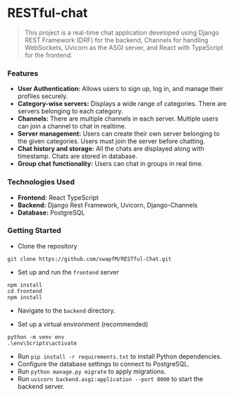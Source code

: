 # RESTful-chat

> This project is a real-time chat application developed using Django REST Framework (DRF) for the backend, Channels for handling WebSockets, Uvicorn as the ASGI server, and React with TypeScript for the frontend.


### Features

- __User Authentication:__ Allows users to sign up, log in, and manage their profiles securely.
- __Category-wise servers:__  Displays a wide range of categories. There are servers belonging to each category.
- __Channels:__  There are multiple channels in each server. Multiple users can join a channel to chat in realtime.
- __Server management:__ Users can create their own server belonging to the given categories. Users must join the server before chatting.
- __Chat history and storage:__ All the chats are displayed along with timestamp. Chats are stored in database.
- __Group chat functionality:__ Users can chat in groups in real time.


### Technologies Used

- __Frontend:__ React TypeScript
- __Backend:__ Django Rest Framework, Uvicorn, Django-Channels
- __Database:__ PostgreSQL


### Getting Started

-  Clone the repository
```
git clone https://github.com/swapfM/RESTful-Chat.git
```
- Set up and run the `frontend` server
```
npm install
cd frontend
npm install
```
- Navigate to the `backend` directory.

- Set up a virtual environment (recommended)
```
python -m venv env
.\env\Scripts\activate
```
- Run `pip install -r requirements.txt` to install Python dependencies.
- Configure the database settings to connect to PostgreSQL.
- Run `python manage.py migrate` to apply migrations.
- Run `uvicorn backend.asgi:application --port 8000` to start the backend server.

